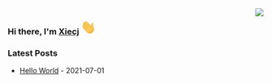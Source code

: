 <img align="right" src="https://github-readme-stats.vercel.app/api/?username=xie-cj&show_icons=true&hide_title=true&include_all_commits=true&locale=cn" />

### Hi there, I'm <a href="https://www.xcj.im" target="_blank">Xiecj</a> <img src="https://raw.githubusercontent.com/Xie-cj/Xie-cj/main/assets/images/wave.gif" width="30px">

### Latest Posts
<!-- blog start -->
- [Hello World](https://blog.xcj.im/post/hello-world/) - 2021-07-01
<!-- blog end -->